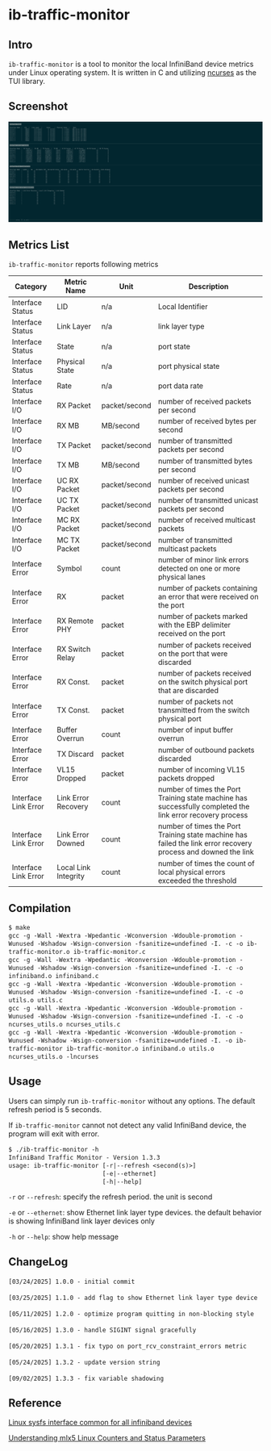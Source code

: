 # ib-traffic-monitor

## Intro

`ib-traffic-monitor` is a tool to monitor the local InfiniBand device metrics under Linux operating system. It is written in C and utilizing [ncurses](https://invisible-island.net/ncurses/) as the TUI library.

## Screenshot

![](screenshots/ib-traffic-monitor.png)

## Metrics List

`ib-traffic-monitor` reports following metrics

| Category | Metric Name | Unit | Description |
| --- | --- | --- | --- |
| Interface Status | LID | n/a | Local Identifier |
| Interface Status | Link Layer | n/a | link layer type |
| Interface Status | State | n/a | port state |
| Interface Status | Physical State | n/a | port physical state |
| Interface Status | Rate | n/a | port data rate |
| Interface I/O | RX Packet | packet/second | number of received packets per second |
| Interface I/O | RX MB | MB/second | number of received bytes per second |
| Interface I/O | TX Packet | packet/second | number of transmitted packets per second |
| Interface I/O | TX MB | MB/second | number of transmitted bytes per second |
| Interface I/O | UC RX Packet | packet/second | number of received unicast packets per second |
| Interface I/O | UC TX Packet | packet/second | number of transmitted unicast packets per second |
| Interface I/O | MC RX Packet | packet/second | number of received multicast packets |
| Interface I/O | MC TX Packet | packet/second | number of transmitted multicast packets |
| Interface Error | Symbol | count | number of minor link errors detected on one or more physical lanes |
| Interface Error | RX | packet | number of packets containing an error that were received on the port |
| Interface Error | RX Remote PHY | packet | number of packets marked with the EBP delimiter received on the port |
| Interface Error | RX Switch Relay | packet | number of packets received on the port that were discarded |
| Interface Error | RX Const. | packet | number of packets received on the switch physical port that are discarded |
| Interface Error | TX Const. | packet | number of packets not transmitted from the switch physical port |
| Interface Error | Buffer Overrun | count | number of input buffer overrun |
| Interface Error | TX Discard | packet | number of outbound packets discarded |
| Interface Error | VL15 Dropped | packet | number of incoming VL15 packets dropped |
| Interface Link Error | Link Error Recovery | count | number of times the Port Training state machine has successfully completed the link error recovery process |
| Interface Link Error | Link Error Downed | count | number of times the Port Training state machine has failed the link error recovery process and downed the link |
| Interface Link Error | Local Link Integrity | count | number of times the count of local physical errors exceeded the threshold |

## Compilation

```
$ make
gcc -g -Wall -Wextra -Wpedantic -Wconversion -Wdouble-promotion -Wunused -Wshadow -Wsign-conversion -fsanitize=undefined -I. -c -o ib-traffic-monitor.o ib-traffic-monitor.c
gcc -g -Wall -Wextra -Wpedantic -Wconversion -Wdouble-promotion -Wunused -Wshadow -Wsign-conversion -fsanitize=undefined -I. -c -o infiniband.o infiniband.c
gcc -g -Wall -Wextra -Wpedantic -Wconversion -Wdouble-promotion -Wunused -Wshadow -Wsign-conversion -fsanitize=undefined -I. -c -o utils.o utils.c
gcc -g -Wall -Wextra -Wpedantic -Wconversion -Wdouble-promotion -Wunused -Wshadow -Wsign-conversion -fsanitize=undefined -I. -c -o ncurses_utils.o ncurses_utils.c
gcc -g -Wall -Wextra -Wpedantic -Wconversion -Wdouble-promotion -Wunused -Wshadow -Wsign-conversion -fsanitize=undefined -I. -o ib-traffic-monitor ib-traffic-monitor.o infiniband.o utils.o ncurses_utils.o -lncurses
```

## Usage

Users can simply run `ib-traffic-monitor` without any options. The default refresh period is 5 seconds.

If `ib-traffic-monitor` cannot not detect any valid InfiniBand device, the program will exit with error.

```
$ ./ib-traffic-monitor -h
InfiniBand Traffic Monitor - Version 1.3.3
usage: ib-traffic-monitor [-r|--refresh <second(s)>]
                          [-e|--ethernet]
                          [-h|--help]
```

`-r` or `--refresh`: specify the refresh period. the unit is second

`-e` or `--ethernet`: show Ethernet link layer type devices. the default behavior is showing InfiniBand link layer devices only

`-h` or `--help`: show help message

## ChangeLog

```
[03/24/2025] 1.0.0 - initial commit

[03/25/2025] 1.1.0 - add flag to show Ethernet link layer type device

[05/11/2025] 1.2.0 - optimize program quitting in non-blocking style

[05/16/2025] 1.3.0 - handle SIGINT signal gracefully

[05/20/2025] 1.3.1 - fix typo on port_rcv_constraint_errors metric

[05/24/2025] 1.3.2 - update version string

[09/02/2025] 1.3.3 - fix variable shadowing
```

## Reference

[Linux sysfs interface common for all infiniband devices](https://www.kernel.org/doc/Documentation/ABI/stable/sysfs-class-infiniband)

[Understanding mlx5 Linux Counters and Status Parameters](https://enterprise-support.nvidia.com/s/article/understanding-mlx5-linux-counters-and-status-parameters)
